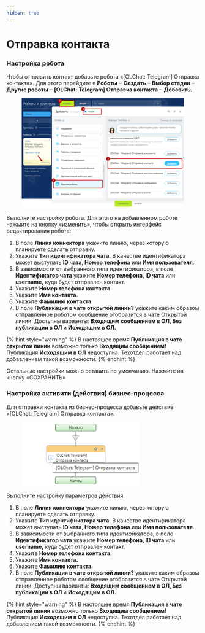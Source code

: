 ```yaml
---
hidden: true
---
```


# Отправка контакта

### Настройка робота

Чтобы отправить контакт добавьте робота «\[OLChat: Telegram] Отправка контакта». Для этого перейдите в **Роботы ‒ Создать ‒ Выбор стадии ‒ Другие роботы ‒ \[OLChat: Telegram] Отправка контакта ‒ Добавить.**

<figure><img src="../../.gitbook/assets/image (939).png" alt=""><figcaption></figcaption></figure>

Выполните настройку робота. Для этого на добавленном роботе нажмите на кнопку «изменить», чтобы открыть интерфейс редактирования робота:

1. В поле **Линия коннектора** укажите линию, через которую планируете сделать отправку.
2. Укажите **Тип идентификатора чата**. В качестве идентификатора может выступать **ID чата, Номер телефона** или **Имя пользователя**.
3. В зависимости от выбранного типа идентификатора, в поле **Идентификатор чата** укажите **Номер телефона, ID чата** или **username,** куда будет отправлен контакт.
4. Укажите **Номер телефона контакта**.
5. Укажите **Имя контакта.**
6. Укажите **Фамилию контакта.**
7. В поле **Публикация в чате открытой линии?** укажите каким образом отправленное роботом сообщение отобразится в чате Открытой линии. Доступны варианты: **Входящим сообщением в ОЛ, Без публикации в ОЛ** и **Исходящим в ОЛ.**

{% hint style="warning" %}
В настоящее время **Публикация в чате открытой линии** возможно только **Входящим сообщением!** Публикация **Исходящим в ОЛ** недоступна. Техотдел работает над добавлением такой возможности.
{% endhint %}



Остальные настройки можно оставить по умолчанию. Нажмите на кнопку «СОХРАНИТЬ»

### Настройка активити (действия) бизнес-процесса

Для отправки контакта из бизнес-процесса добавьте действие «\[OLChat: Telegram] Отправка контакта».&#x20;

<figure><img src="../../.gitbook/assets/image (950).png" alt=""><figcaption></figcaption></figure>

Выполните настройку параметров действия:

1. В поле **Линия коннектора** укажите линию, через которую планируете сделать отправку.
2. Укажите **Тип идентификатора чата**. В качестве идентификатора может выступать **ID чата, Номер телефона** или **Имя пользователя**.
3. В зависимости от выбранного типа идентификатора, в поле **Идентификатор чата** укажите **Номер телефона, ID чата** или **username,** куда будет отправлен контакт.
4. Укажите **Номер телефона контакта**.
5. Укажите **Имя контакта.**
6. Укажите **Фамилию контакта.**
7. В поле **Публикация в чате открытой линии?** укажите каким образом отправленное роботом сообщение отобразится в чате Открытой линии. Доступны варианты: **Входящим сообщением в ОЛ, Без публикации в ОЛ** и **Исходящим в ОЛ.**

{% hint style="warning" %}
В настоящее время **Публикация в чате открытой линии** возможно только **Входящим сообщением!** Публикация **Исходящим в ОЛ** недоступна. Техотдел работает над добавлением такой возможности.
{% endhint %}
